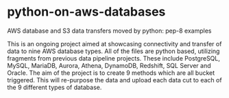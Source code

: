 # python-on-aws-databases
AWS database and S3 data transfers moved by python: pep-8 examples 

This is an ongoing project aimed at showcasing connectivity and transfer of data to nine AWS database types. 
All of the files are python based, utilizing fragments from previous data pipeline projects. 
These include PostgreSQL, MySQL, MariaDB, Aurora, Athena, DynamoDB, Redshift, SQL Server and Oracle. 
The aim of the project is to create 9 methods which are all bucket triggered.
This will re-purpose the data and upload each data cut to each of the 9 different types of database. 
